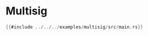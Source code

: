 # Multisig

<!-- langtabs-start -->
```rust
{{#include ../../../examples/multisig/src/main.rs}}
```
<!-- langtabs-end -->
